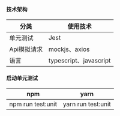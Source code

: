 #### 技术架构

| 分类        | 使用技术               |
| ----------- | ---------------------- |
| 单元测试    | Jest                   |
| Api模拟请求 | mockjs、axios          |
| 语言        | typescript、javascript |



#### 启动单元测试

|npm|yarn|
|:---:|:---:|
|npm run test:unit|yarn run test:unit|
